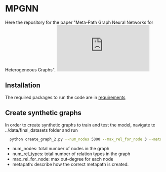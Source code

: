 # MPGNN
Here the repository for the paper "Meta-Path Graph Neural Networks for Heterogeneous Graphs".
![procedure.pdf](https://github.com/francescoferrini/MPGNN/files/11786872/procedure.pdf)

## Installation
The required packages to run the code are in [requirements](requirements.txt)

## Create synthetic graphs
In order to create synthetic graphs to train and test the model, navigate to ../data/final_datasets folder and run 
```sh
  python create_graph_2.py --num_nodes 5000 --max_rel_for_node 3 --metapath red-red-blue
```

* num_nodes: total number of nodes in the graph
* num_rel_types: total number of relation types in the graph
* max_rel_for_node: max out-degree for each node
* metapath: describe how the correct metapath is created. 

